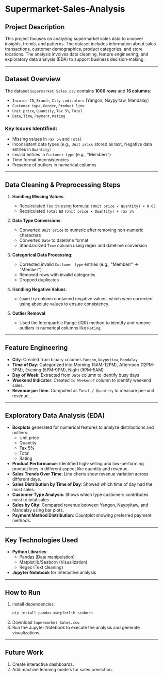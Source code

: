 # Supermarket-Sales-Analysis

## Project Description
This project focuses on analyzing supermarket sales data to uncover insights, trends, and patterns. The dataset includes information about sales transactions, customer demographics, product categories, and store locations. The analysis involves data cleaning, feature engineering, and exploratory data analysis (EDA) to support business decision-making.

---

## Dataset Overview
The dataset `Supermarket Sales.csv` contains **1006 rows** and **16 columns**:
- `Invoice ID`, `Branch`, `City indicators` (Yangon, Naypyitaw, Mandalay)
- `Customer type`, `Gender`, `Product line`
- `Unit price`, `Quantity`, `Tax 5%`, `Total`
- `Date`, `Time`, `Payment`, `Rating`

### Key Issues Identified:
- Missing values in `Tax 5%` and `Total`
- Inconsistent data types (e.g., `Unit price` stored as text, Negative data entries in `Quantity`)
- Invalid entries in `Customer type` (e.g., "Memberr")
- Time format inconsistencies
- Presence of outliers in numerical columns

---

## Data Cleaning & Preprocessing Steps
1. **Handling Missing Values**:
   - Recalculated `Tax 5%` using formula: `(Unit price × Quantity) × 0.05`
   - Recalculated `Total` as `(Unit price × Quantity) + Tax 5%`

2. **Data Type Conversions**:
   - Converted `Unit price` to numeric after removing non-numeric characters
   - Converted `Date` to datetime format
   - Standardized `Time` column using regex and datetime conversion

3. **Categorical Data Processing**:
   - Corrected invalid `Customer type` entries (e.g., "Memberr" → "Member")
   - Removed rows with invalid categories
   - Dropped duplicates

4. **Handling Negative Values**:
   - `Quantity` column contained negative values, which were corrected using absolute values to ensure consistency.

5. **Outlier Removal**:
   - Used the Interquartile Range (IQR) method to identify and remove outliers in numerical columns like `Rating`.

---

## Feature Engineering
- **City**: Created from binary columns `Yangon`, `Naypyitaw`, `Mandalay`
- **Time of Day**: Categorized into Morning (5AM-12PM), Afternoon (12PM-5PM), Evening (5PM-9PM), Night (9PM-5AM)
- **Day of Week**: Extracted from `Date` column to identify busy days
- **Weekend Indicator**: Created `Is Weekend?` column to identify weekend sales.
- **Revenue per Item**: Computed as `Total / Quantity` to measure per-unit revenue.

---

## Exploratory Data Analysis (EDA)
- **Boxplots** generated for numerical features to analyze distributions and outliers:
  - Unit price
  - Quantity
  - Tax 5%
  - Total
  - Rating
- **Product Performance**: Identified high-selling and low-performing product lines in different aspect like quantity and revenue.
- **Sales Trends Over Time**: Line charts show revenue variation across different days.
- **Sales Distribution by Time of Day**: Showed which time of day had the most sales.
- **Customer Type Analysis**: Shows which type customers contributes most to total sales
- **Sales by City**: Compared revenue between Yangon, Naypyitaw, and Mandalay using bar plots.
- **Payment Method Distribution**: Countplot showing preferred payment methods.

---

## Key Technologies Used
- **Python Libraries**:
  - Pandas (Data manipulation)
  - Matplotlib/Seaborn (Visualization)
  - Regex (Text cleaning)
- **Jupyter Notebook** for interactive analysis

---

## How to Run
1. Install dependencies:
   ```bash
   pip install pandas matplotlib seaborn
   ```
2. Download `Supermarket Sales.csv`.
3. Run the Jupyter Notebook to execute the analysis and generate visualizations.

---

## Future Work
1. Create interactive dashboards.
2. Add machine learning models for sales prediction.  
